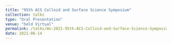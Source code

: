 ```yaml
---
title: "95th ACS Colloid and Surface Science Symposium"
collection: talks
type: "Oral Presentation"
venue: "held Virtual"
permalink: /talks/Wu-2021-95th-ACS-Colloid-and-Surface-Science-Symposium
date: 2021-06-14
---
```

